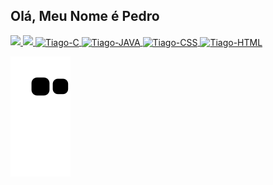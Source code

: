 ## Olá, Meu Nome é Pedro

<div>
  <a href="https://github.com/Pedro-Berenguer">
  <img height="180em" src="https://github-readme-stats.vercel.app/api?username=Pedro-Berenguer&show_icons=true&theme=dracula&include_all_commits=true&count_private=true"/>
  <img height="180em" src="https://github-readme-stats.vercel.app/api/top-langs/?username=Pedro-Berenguer&layout=compact&langs_count=16&theme=dracula/>
</div>
  <h2>Linguagens Aprendidas</h2>
<div style="display: inline_block">
  <img align="center" alt="Tiago-C" height="35" width="38" src="https://cdn.jsdelivr.net/gh/devicons/devicon/icons/c/c-original.svg" />
  <img align="center" alt="Tiago-JAVA" height="50" width="50" src="https://cdn.jsdelivr.net/gh/devicons/devicon/icons/java/java-original-wordmark.svg" />
  <img align="center" alt="Tiago-CSS" height="50" width="40" src="https://cdn.jsdelivr.net/gh/devicons/devicon/icons/css3/css3-original-wordmark.svg" />
  <img align="center" alt="Tiago-HTML" height="50" width="40" src="https://cdn.jsdelivr.net/gh/devicons/devicon/icons/html5/html5-original-wordmark.svg" />
</div>

  ![Snake animation](https://github.com/Pedro-Berenguer/Pedro-Berenguer/blob/output/github-contribution-grid-snake.svg)
